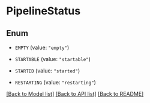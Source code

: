 # PipelineStatus

## Enum


* `EMPTY` (value: `"empty"`)

* `STARTABLE` (value: `"startable"`)

* `STARTED` (value: `"started"`)

* `RESTARTING` (value: `"restarting"`)


[[Back to Model list]](../README.md#documentation-for-models) [[Back to API list]](../README.md#documentation-for-api-endpoints) [[Back to README]](../README.md)


